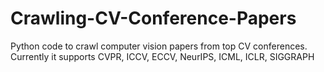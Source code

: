 # Crawling-CV-Conference-Papers

Python code to crawl computer vision papers from top CV conferences. Currently it supports CVPR, ICCV, ECCV, NeurIPS, ICML, ICLR, SIGGRAPH
